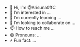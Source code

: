 - 👋 Hi, I’m @Arisuna0ffC
- 👀 I’m interested in ...
- 🌱 I’m currently learning ...
- 💞️ I’m looking to collaborate on ...
- 📫 How to reach me ...
- 😄 Pronouns: ...
- ⚡ Fun fact: ...

<!---
Arisuna0ffC/Arisuna0ffC is a ✨ special ✨ repository because its `README.md` (this file) appears on your GitHub profile.
You can click the Preview link to take a look at your changes.
--->

